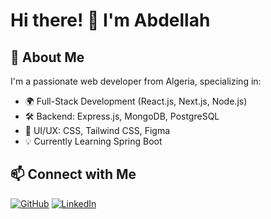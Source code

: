 # Hi there! 👋 I'm Abdellah

## 🚀 About Me
I'm a passionate web developer from Algeria, specializing in:
- 🌍 Full-Stack Development (React.js, Next.js, Node.js)
- 🛠️ Backend: Express.js, MongoDB, PostgreSQL
- 🎨 UI/UX: CSS, Tailwind CSS, Figma
- 💡 Currently Learning Spring Boot

## 📫 Connect with Me
[![GitHub](https://img.shields.io/badge/GitHub-000?style=for-the-badge&logo=github)](https://github.com/abdellah-dev)
[![LinkedIn](https://img.shields.io/badge/LinkedIn-0077B5?style=for-the-badge&logo=linkedin)]([https://linkedin.com/in/yourprofile](https://www.linkedin.com/in/abdellah-boukra-bettayeb-70b78514b/))




<!--
**boukraAbdellah/boukraAbdellah** is a ✨ _special_ ✨ repository because its `README.md` (this file) appears on your GitHub profile.

Here are some ideas to get you started:

- 🔭 I’m currently working on ...
- 🌱 I’m currently learning ...
- 👯 I’m looking to collaborate on ...
- 🤔 I’m looking for help with ...
- 💬 Ask me about ...
- 📫 How to reach me: ...
- 😄 Pronouns: ...
- ⚡ Fun fact: ...
-->
